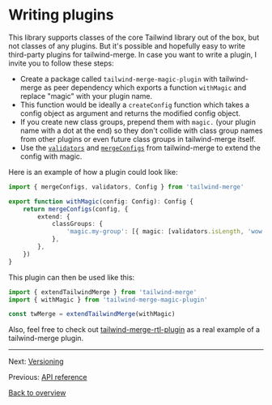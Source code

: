 # Writing plugins

This library supports classes of the core Tailwind library out of the box, but not classes of any plugins. But it's possible and hopefully easy to write third-party plugins for tailwind-merge. In case you want to write a plugin, I invite you to follow these steps:

-   Create a package called `tailwind-merge-magic-plugin` with tailwind-merge as peer dependency which exports a function `withMagic` and replace "magic" with your plugin name.
-   This function would be ideally a `createConfig` function which takes a config object as argument and returns the modified config object.
-   If you create new class groups, prepend them with `magic.` (your plugin name with a dot at the end) so they don't collide with class group names from other plugins or even future class groups in tailwind-merge itself.
-   Use the [`validators`](./api-reference.md#validators) and [`mergeConfigs`](./api-reference.md#mergeconfigs) from tailwind-merge to extend the config with magic.

Here is an example of how a plugin could look like:

```ts
import { mergeConfigs, validators, Config } from 'tailwind-merge'

export function withMagic(config: Config): Config {
    return mergeConfigs(config, {
        extend: {
            classGroups: {
                'magic.my-group': [{ magic: [validators.isLength, 'wow'] }],
            },
        },
    })
}
```

This plugin can then be used like this:

```ts
import { extendTailwindMerge } from 'tailwind-merge'
import { withMagic } from 'tailwind-merge-magic-plugin'

const twMerge = extendTailwindMerge(withMagic)
```

Also, feel free to check out [tailwind-merge-rtl-plugin](https://www.npmjs.com/package/tailwind-merge-rtl-plugin) as a real example of a tailwind-merge plugin.

---

Next: [Versioning](./versioning.md)

Previous: [API reference](./api-reference.md)

[Back to overview](./README.md)
